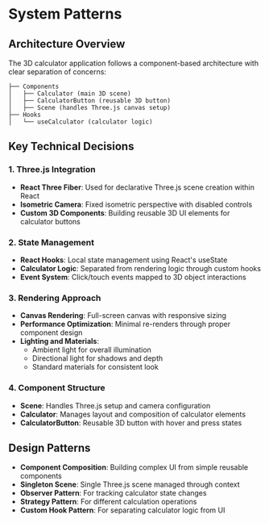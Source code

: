 # System Patterns

## Architecture Overview
The 3D calculator application follows a component-based architecture with clear separation of concerns:

```
├── Components
│   ├── Calculator (main 3D scene)
│   ├── CalculatorButton (reusable 3D button)
│   ├── Scene (handles Three.js canvas setup)
├── Hooks
│   └── useCalculator (calculator logic)
```

## Key Technical Decisions

### 1. Three.js Integration
- **React Three Fiber**: Used for declarative Three.js scene creation within React
- **Isometric Camera**: Fixed isometric perspective with disabled controls
- **Custom 3D Components**: Building reusable 3D UI elements for calculator buttons

### 2. State Management
- **React Hooks**: Local state management using React's useState
- **Calculator Logic**: Separated from rendering logic through custom hooks
- **Event System**: Click/touch events mapped to 3D object interactions

### 3. Rendering Approach
- **Canvas Rendering**: Full-screen canvas with responsive sizing
- **Performance Optimization**: Minimal re-renders through proper component design
- **Lighting and Materials**: 
  - Ambient light for overall illumination
  - Directional light for shadows and depth
  - Standard materials for consistent look

### 4. Component Structure
- **Scene**: Handles Three.js setup and camera configuration
- **Calculator**: Manages layout and composition of calculator elements
- **CalculatorButton**: Reusable 3D button with hover and press states

## Design Patterns
- **Component Composition**: Building complex UI from simple reusable components
- **Singleton Scene**: Single Three.js scene managed through context
- **Observer Pattern**: For tracking calculator state changes
- **Strategy Pattern**: For different calculation operations
- **Custom Hook Pattern**: For separating calculator logic from UI 